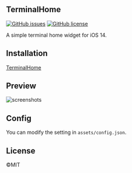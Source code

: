 ## TerminalHome

[![GitHub issues](https://img.shields.io/github/issues/mayuko2012/TerminalHome)](https://github.com/mayuko2012/TerminalHome/issues) [![GitHub license](https://img.shields.io/github/license/mayuko2012/TerminalHome)](https://github.com/mayuko2012/TerminalHome)

A simple terminal home widget for iOS 14.



## Installation

[TerminalHome](https://xteko.com/redir?name=TerminalHome&url=https://github.com/mayuko2012/JsBox-TerminalHome/releases/download/0.0.1/TerminalHome.box)



## Preview


![screenshots](https://cdn.mayuko.cn/blog/20201010145025.PNG)




## Config

You can modify the setting in `assets/config.json`.



## License

©️MIT